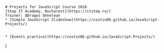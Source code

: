     # Projects for JavaScript Course 2018
    [Step IT Academy, Bucharest](https://itstep.ro/)
    Trainer: @Dragos Dehelean
    * [Simple JavaScript Slideshow](https://costin06.github.io/JavaScript-Projects/)

    
    * [Events practice](https://costin06.github.io/JavaScript-Projects/)
)
